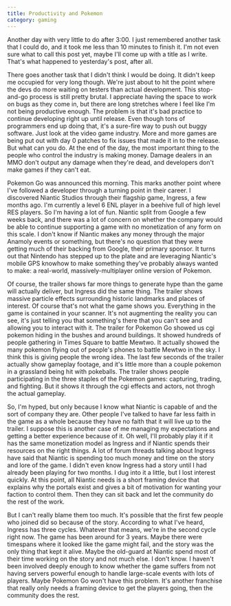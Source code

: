 ```yaml
---
title: Productivity and Pokemon
category: gaming
---
```

Another day with very little to do after 3:00. I just remembered another task that I could do, and it took me less than 10 minutes to finish it. I'm not even sure what to call this post yet, maybe I'll come up with a title as I write. That's what happened to yesterday's post, after all.

There goes another task that I didn't think I would be doing. It didn't keep me occupied for very long though. We're just about to hit the point where the devs do more waiting on testers than actual development. This stop-and-go process is still pretty brutal. I appreciate having the space to work on bugs as they come in, but there are long stretches where I feel like I'm not being productive enough. The problem is that it's bad practice to continue developing right up until release. Even though tons of programmers end up doing that, it's a sure-fire way to push out buggy software. Just look at the video game industry. More and more games are being put out with day 0 patches to fix issues that made it in to the release. But what can you do. At the end of the day, the most important thing to the people who control the industry is making money. Damage dealers in an MMO don't output any damage when they're dead, and developers don't make games if they can't eat.

Pokemon Go was announced this morning. This marks another point where I've followed a developer through a turning point in their career. I discovered Niantic Studios through their flagship game, Ingress, a few months ago. I'm currently a level 6 ENL player in a beehive full of high level RES players. So I'm having a lot of fun. Niantic split from Google a few weeks back, and there was a lot of concern on whether the company would be able to continue supporting a game with no monetization of any form on this scale. I don't know if Niantic makes any money through the major Anamoly events or something, but there's no question that they were getting much of their backing from Google, their primary sponsor. It turns out that Nintendo has stepped up to the plate and are leveraging Niantic's mobile GPS knowhow to make something they've probably always wanted to make: a real-world, massively-multiplayer online version of Pokemon.

Of course, the trailer shows far more things to generate hype than the game will actually deliver, but Ingress did the same thing. The trailer shows massive particle effects surrounding historic landmarks and places of interest. Of course that's not what the game shows you. Everything in the game is contained in your scanner. It's not augmenting the reality you can see, it's just telling you that something's there that you can't see and allowing you to interact with it. The trailer for Pokemon Go showed us cgi pokemon hiding in the bushes and around buildings. It showed hundreds of people gathering in Times Square to battle Mewtwo. It actually showed the many pokemon flying out of people's phones to battle Mewtwo in the sky. I think this is giving people the wrong idea. The last few seconds of the trailer actually show gameplay footage, and it's little more than a couple pokemon in a grassland being hit with pokeballs. The trailer shows people participating in the three staples of the Pokemon games: capturing, trading, and fighting. But it shows it through the cgi effects and actors, not throgh the actual gameplay.

So, I'm hyped, but only because I know what Niantic is capable of and the sort of company they are. Other people I've talked to have far less faith in the game as a whole because they have no faith that it will live up to the trailer. I suppose this is another case of me managing my expectations and getting a better experience because of it. Oh well, I'll probably play it if it has the same monetization model as Ingress and if Niantic spends their resources on the right things. A lot of forum threads talking about Ingress have said that Niantic is spending too much money and time on the story and lore of the game. I didn't even know Ingress had a story until I had already been playing for two months. I dug into it a little, but I lost interest quickly. At this point, all Niantic needs is a short framing device that explains why the portals exist and gives a bit of motivation for wanting your faction to control them. Then they can sit back and let the community do the rest of the work.

But I can't really blame them too much. It's possible that the first few people who joined did so because of the story. According to what I've heard, Ingress has three cycles. Whatever that means, we're in the second cycle right now. The game has been around for 3 years. Maybe there were timespans where it looked like the game might fail, and the story was the only thing that kept it alive. Maybe the old-guard at Niantic spend most of their time working on the story and not much else. I don't know. I haven't been involved deeply enough to know whether the game suffers from not having servers powerful enough to handle large-scale events with lots of players. Maybe Pokemon Go won't have this problem. It's another franchise that really only needs a framing device to get the players going, then the community does the rest.